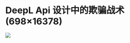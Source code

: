 # DeepL Api 设计中的欺骗战术 (698×16378)
![](https://wx4.sinaimg.cn/large/66fd066bgy1h10k1bwbq8j20jecmyx6s.jpg)
